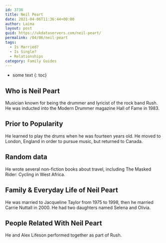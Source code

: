```yaml
---
id: 3736
title: Neil Peart
date: 2021-04-06T11:36:44+00:00
author: Laima
layout: post
guid: https://ukdataservers.com/neil-peart/
permalink: /04/06/neil-peart
tags:
  - Is Married?
  - Is Single?
  - Relationships
category: Family Guides
---
```


* some text
{: toc}


## Who is Neil Peart
                  
                  
                  
Musician known for being the drummer and lyricist of the rock band Rush. He was inducted into the Modern Drummer magazine Hall of Fame in 1983.
                  
              
            
              
            
                
                
                
## Prior to Popularity
                  
                  
                  
He learned to play the drums when he was fourteen years old. He moved to London, England in order to pursue music, but returned to Canada.
                  
              
            
              
            
                
                
                
## Random data
                  
                  
                  
He wrote several non-fiction books about travel, including The Masked Rider: Cycling in West Africa.
                  
              
            
              
            
                
                
                
## Family & Everyday Life of Neil Peart
                  
                  
                  
He was married to Jacqueline Taylor from 1975 to 1998, then he married Carrie Nuttall in 2000. He had two daughters named Selena and Olivia.
                  
              
            
              
            
                
                
                
## People Related With Neil Peart
                  
                  
                  
He and Alex Lifeson performed together as part of Rush. 
                  
              
            
              
            
                
              
            
              
              
            
            
              
            
          
          
          